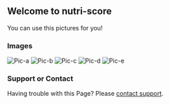 ## Welcome to nutri-score

You can use this pictures for you!

### Images

![Pic-a](https://z8rsvenbergner.github.io/nutri-score/nutri-score-a.png)
![Pic-b](https://z8rsvenbergner.github.io/nutri-score/nutri-score-b.png)
![Pic-c](https://z8rsvenbergner.github.io/nutri-score/nutri-score-c.png)
![Pic-d](https://z8rsvenbergner.github.io/nutri-score/nutri-score-d.png)
![Pic-e](https://z8rsvenbergner.github.io/nutri-score/nutri-score-e.png)

### Support or Contact

Having trouble with this Page?
Please [contact support](mailto:info@svenbergner.de).
